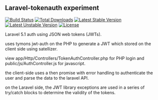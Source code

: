 ## Laravel-tokenauth experiment

[![Build Status](https://travis-ci.org/laravel/framework.svg)](https://travis-ci.org/laravel/framework)
[![Total Downloads](https://poser.pugx.org/laravel/framework/d/total.svg)](https://packagist.org/packages/laravel/framework)
[![Latest Stable Version](https://poser.pugx.org/laravel/framework/v/stable.svg)](https://packagist.org/packages/laravel/framework)
[![Latest Unstable Version](https://poser.pugx.org/laravel/framework/v/unstable.svg)](https://packagist.org/packages/laravel/framework)
[![License](https://poser.pugx.org/laravel/framework/license.svg)](https://packagist.org/packages/laravel/framework)

Laravel 5.1 auth using JSON web tokens (JWTs).

uses tymons jwt-auth on the PHP to generate a JWT which stored on the client side using satellizer.

view app/Http/Controllers/TokenAuthController.php for PHP login and public/js/AuthController.js for javascript.

the client-side uses a then promise with error handling to authenticate the user and parse the data to the laravel API.

on the Laravel side, the JWT library exceptions are used in a series of try/catch blocks to determine the validity of the tokens.

